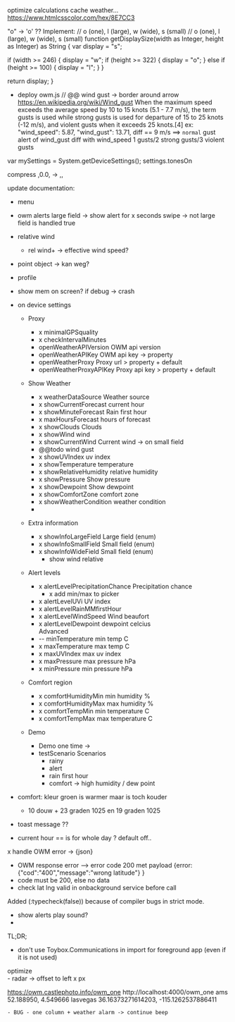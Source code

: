 optimize calculations 
cache weather... 
https://www.htmlcsscolor.com/hex/8E7CC3

"o" -> 'o' ??
Implement:
// o (one), l (large), w (wide), s (small)
// o (one), l (large), w (wide), s (small)
function getDisplaySize(width as Integer, height as Integer) as String {
  var display = "s";

  if (width >= 246) {
    display = "w";
    if (height >= 322) {
      display = "o";
    } else if (height >= 100) {
      display = "l";
    }
  }

  return display;
}



- deploy owm.js // @@ 
wind gust -> border around arrow
  https://en.wikipedia.org/wiki/Wind_gust
 When the maximum speed exceeds the average speed by 10 to 15 knots (5.1 - 7.7 m/s), the term gusts is used while strong gusts is used for departure of 15 to 25 knots (-12 m/s), and violent gusts when it exceeds 25 knots.[4]
ex:
  "wind_speed": 5.87,
  "wind_gust": 13.71,
    diff == 9 m/s ==> `normal` gust 
alert of wind_gust diff with wind_speed
    1 gusts/2 strong gusts/3 violent gusts

var mySettings = System.getDeviceSettings();
settings.tonesOn

compress ,0.0, -> ,, 

update documentation: 
- menu
- owm alerts
    large field -> show alert for x seconds
    swipe -> not large field is handled true
- relative wind
  - rel wind+ -> effective wind speed?

- point object -> kan weg?
- profile 
 
- show mem on screen? if debug -> crash
- on device settings
  - Proxy
    - x minimalGPSquality
    - x checkIntervalMinutes
    - openWeatherAPIVersion OWM api version
    - openWeatherAPIKey OWM api key -> property
    - openWeatherProxy Proxy url > property + default
    - openWeatherProxyAPIKey Proxy api key > property  + default

  - Show Weather
    - x weatherDataSource Weather source      
    - x showCurrentForecast current hour 
    - x showMinuteForecast Rain first hour
    - x maxHoursForecast hours of forecast
    - x showClouds Clouds
    - x showWind wind      
    - x showCurrentWind Current wind -> on small field
    - @@todo wind gust
    - x showUVIndex uv index
    - x showTemperature temperature
    - x showRelativeHumidity relative humidity
    - x showPressure Show pressure
    - x showDewpoint Show dewpoint
    - x showComfortZone comfort zone
    - x showWeatherCondition weather condition
    - 

  - Extra information
    - x showInfoLargeField Large field (enum)
    - x showInfoSmallField Small field (enum)
    - x showInfoWideField Small field (enum)
      - show wind relative
  - Alert levels
    - x alertLevelPrecipitationChance Precipitation chance
      - x add min/max to picker
    - x alertLevelUVi UV index
    - x alertLevelRainMMfirstHour
    - x alertLevelWindSpeed Wind beaufort
    - x alertLevelDewpoint dewpoint celcius    
    Advanced
    - -- minTemperature min temp C
    - x maxTemperature max temp C
    - x maxUVIndex max uv index
    - x maxPressure max pressure hPa
    - x minPressure min pressure hPa
  - Comfort region
    - x comfortHumidityMin min humidity %
    - x comfortHumidityMax max humidity %
    - x comfortTempMin min temperature C
    - x comfortTempMax max temperature C
  - Demo
    - Demo one time -> 
    - testScenario Scenarios
      - rainy
      - alert
      - rain first hour
      - comfort -> high humidity / dew point


- comfort: kleur groen is warmer maar is toch kouder 
  - 10 douw + 23 graden 1025  en 19 graden 1025
- toast message ??

- current hour == is for whole day ? default off..
  
x handle OWM error -> {json}
- OWM response error --> error code 200 met payload {error: {"cod":"400","message":"wrong latitude"} }
- code must be 200, else no data
- check lat lng valid in onbackground service before call

Added (:typecheck(false)) because of compiler bugs in strict mode.

- show alerts play sound?
- 
TL;DR;
 - don't use Toybox.Communications in import for foreground app (even if it is not used)

optimize	
    - radar -> offset to left x px

https://owm.castlephoto.info/owm_one
http://localhost:4000/owm_one
ams 52.188950, 4.549666
lasvegas 36.16373271614203, -115.1262537886411


	- BUG - one column + weather alarm -> continue beep
	



